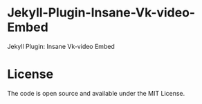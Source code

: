 # Jekyll-Plugin-Insane-Vk-video-Embed
Jekyll Plugin: Insane Vk-video Embed

# License
The code is open source and available under the MIT License.
